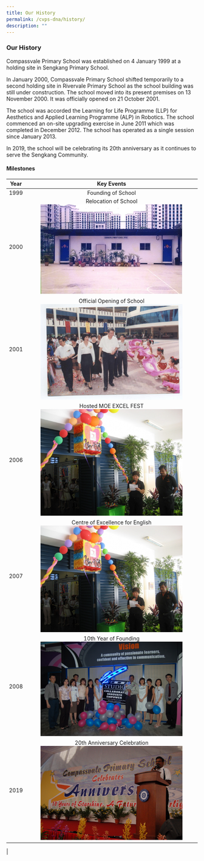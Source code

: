 ```yaml
---
title: Our History
permalink: /cvps-dna/history/
description: ""
---
```

### **Our History**
Compassvale Primary School was established on 4 January 1999 at a holding site in Sengkang Primary School.

In January 2000, Compassvale Primary School shifted temporarily to a second holding site in Rivervale Primary School as the school building was still under construction. The school moved into its present premises on 13 November 2000. It was officially opened on 21 October 2001.

The school was accorded the Learning for Life Programme (LLP) for Aesthetics and Applied Learning Programme (ALP) in Robotics. The school commenced an on-site upgrading exercise in June 2011 which was completed in December 2012. The school has operated as a single session since January 2013.

In 2019, the school will be celebrating its 20th anniversary as it continues to serve the Sengkang Community.

#### **Milestones** 

| Year | Key Events |
|:---:|:---:|
| 1999 | Founding of School |
| 2000 | Relocation of School <br> <img src="/images/history1.jpg" style="width:85%"> |
| 2001 | Official Opening of School <br> <img src="/images/history2.jpg" style="width:85%"> |
| 2006 | Hosted MOE EXCEL FEST <br> <img src="/images/history3.jpg" style="width:85%"> |
| 2007 | Centre of Excellence for English <br> <img src="/images/history3.jpg" style="width:85%"> |
|2008 | 10th Year of Founding <br> <img src="/images/history4.jpg" style="width:85%"> |
|2019 | 20th Anniversary Celebration <br> <img src="/images/history5.jpg" style="width:85%"> |
|